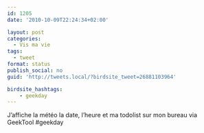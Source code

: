 ```yaml
---
id: 1205
date: '2010-10-09T22:24:34+02:00'

layout: post
categories:
  - Vis ma vie
tags:
  - tweet
format: status
publish_social: no
guid: 'http://tweets.local/?birdsite_tweet=26881103964'

birdsite_hashtags:
    - geekday
---
```


J’affiche la météo la date, l’heure et ma todolist sur mon bureau via GeekTool #geekday